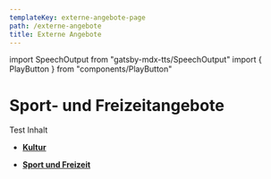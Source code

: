 ```yaml
---
templateKey: externe-angebote-page
path: /externe-angebote
title: Externe Angebote
---
```

import SpeechOutput from "gatsby-mdx-tts/SpeechOutput"
import { PlayButton } from "components/PlayButton"

<SpeechOutput id="externe-angebote-teil1" customPlayButton={PlayButton}>

# Sport- und Freizeitangebote

<!--StartFragment-->

Test Inhalt

* **[Kultur](https://rgz-blind.ch/kultur)** 

* **[Sport und Freizeit](https://rgz-blind.ch/sport-und-freizeit)** 



<!--EndFragment-->

</SpeechOutput>